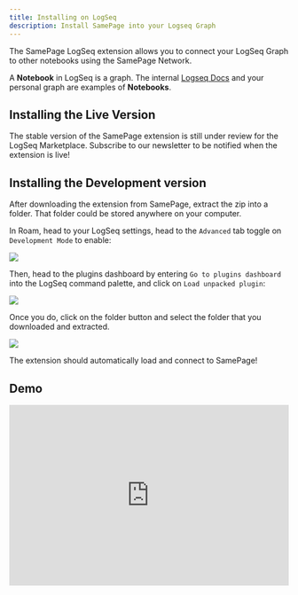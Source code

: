 ```yaml
---
title: Installing on LogSeq
description: Install SamePage into your Logseq Graph
---
```


The SamePage LogSeq extension allows you to connect your LogSeq Graph to other notebooks using the SamePage Network.

A **Notebook** in LogSeq is a graph. The internal [Logseq Docs](https://docs.logseq.com/#/page/Contents) and your personal graph are examples of **Notebooks**.

## Installing the Live Version

The stable version of the SamePage extension is still under review for the LogSeq Marketplace. Subscribe to our newsletter to be notified when the extension is live!

## Installing the Development version

After downloading the extension from SamePage, extract the zip into a folder. That folder could be stored anywhere on your computer.

In Roam, head to your LogSeq settings, head to the `Advanced` tab toggle on `Development Mode` to enable:

![](/images/logseq-2.png)

Then, head to the plugins dashboard by entering `Go to plugins dashboard` into the LogSeq command palette, and click on `Load unpacked plugin`:

![](/images/logseq-3.png)

Once you do, click on the folder button and select the folder that you downloaded and extracted.

![](/images/logseq-4.png)

The extension should automatically load and connect to SamePage!

## Demo

<div style="position: relative; padding-bottom: 64.5933014354067%; height: 0;"><iframe src="https://www.loom.com/embed/195345835e6f44b5809f4ca344e062d9" frameborder="0" webkitallowfullscreen mozallowfullscreen allowfullscreen style="position: absolute; top: 0; left: 0; width: 100%; height: 100%;"></iframe></div>
